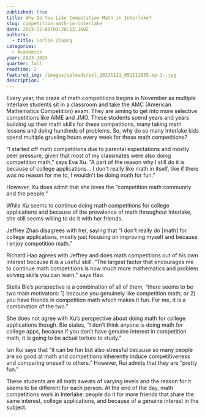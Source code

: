 ```yaml
---
published: true
title: Why Do You Like Competition Math in Interlake?
slug: competition-math-in-interlake
date: 2023-12-06T03:20:13.160Z
authors:
  - title: Corlie Zhuang
categories:
  - Academics
year: 2023-2024
quarter: fall
readtime: 2
featured_img: /images/uploads/pxl_20231121_052111055.mp-1-.jpg
description: '   '
---
```


Every year, the craze of math competitions begins in November as multiple Interlake students sit in a classroom and take the AMC (American Mathematics Competition) exam. They are aiming to get into more selective competitions like AIME and JMO. These students spend years and years building up their math skills for these competitions, many taking math lessons and doing hundreds of problems. So, why do so many Interlake kids spend multiple grueling hours every week for these math competitions?

“I started off math competitions due to parental expectations and mostly peer pressure, given that most of my classmates were also doing competition math,” says Eva Xu. “A part of the reason why I still do it is because of college applications… I don't really like math in itself, like if there was no reason for me to, I wouldn't be doing math for fun.”

However, Xu does admit that she loves the “competition math community and the people.”

While Xu seems to continue doing math competitions for college applications and because of the prevalence of math throughout Interlake, she still seems willing to do it with her friends.

Jeffrey Zhao disagrees with her, saying that “I don't really do \[math] for college applications, mostly just focusing on improving myself and because I enjoy competition math.”

Richard Hao agrees with Jeffrey and does math competitions out of his own interest because it is a useful skill. “The largest factor that encourages me to continue math competitions is how much more mathematics and problem solving skills you can learn,” says Hao.

Stella Bie’s perspective is a combination of all of them, “there seems to be two main motivators: 1) because you genuinely like competition math, or 2) you have friends in competition math which makes it fun. For me, it is a combination of the two.”

She does not agree with Xu’s perspective about doing math for college applications though. Bie states, “I don’t think anyone is doing math for college apps, because if you don’t have genuine interest in competition math, it is going to be actual torture to study.”

Ian Rui says that “it can be fun but also stressful because so many people are so good at math and competitions inherently induce competitiveness and comparing oneself to others.” However, Rui admits that they are “pretty fun.”

These students are all math sweats of varying levels and the reason for it seems to be different for each person. At the end of the day, math competitions work in Interlake: people do it for more friends that share the same interest, college applications, and because of a genuine interest in the subject.
